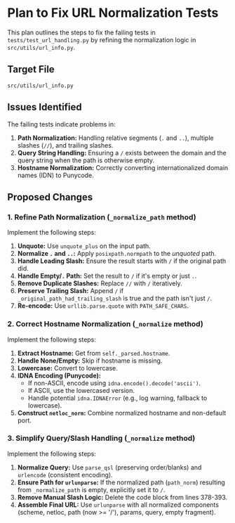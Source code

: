 # Plan to Fix URL Normalization Tests

This plan outlines the steps to fix the failing tests in `tests/test_url_handling.py` by refining the normalization logic in `src/utils/url_info.py`.

## Target File
`src/utils/url_info.py`

## Issues Identified
The failing tests indicate problems in:
1.  **Path Normalization:** Handling relative segments (`.` and `..`), multiple slashes (`//`), and trailing slashes.
2.  **Query String Handling:** Ensuring a `/` exists between the domain and the query string when the path is otherwise empty.
3.  **Hostname Normalization:** Correctly converting internationalized domain names (IDN) to Punycode.

## Proposed Changes

### 1. Refine Path Normalization (`_normalize_path` method)
Implement the following steps:
1.  **Unquote:** Use `unquote_plus` on the input path.
2.  **Normalize `.` and `..`:** Apply `posixpath.normpath` to the *unquoted* path.
3.  **Handle Leading Slash:** Ensure the result starts with `/` if the original path did.
4.  **Handle Empty/`.` Path:** Set the result to `/` if it's empty or just `.`.
5.  **Remove Duplicate Slashes:** Replace `//` with `/` iteratively.
6.  **Preserve Trailing Slash:** Append `/` if `_original_path_had_trailing_slash` is true and the path isn't just `/`.
7.  **Re-encode:** Use `urllib.parse.quote` with `PATH_SAFE_CHARS`.

### 2. Correct Hostname Normalization (`_normalize` method)
Implement the following steps:
1.  **Extract Hostname:** Get from `self._parsed.hostname`.
2.  **Handle None/Empty:** Skip if hostname is missing.
3.  **Lowercase:** Convert to lowercase.
4.  **IDNA Encoding (Punycode):**
    *   If non-ASCII, encode using `idna.encode().decode('ascii')`.
    *   If ASCII, use the lowercased version.
    *   Handle potential `idna.IDNAError` (e.g., log warning, fallback to lowercase).
5.  **Construct `netloc_norm`:** Combine normalized hostname and non-default port.

### 3. Simplify Query/Slash Handling (`_normalize` method)
Implement the following steps:
1.  **Normalize Query:** Use `parse_qsl` (preserving order/blanks) and `urlencode` (consistent encoding).
2.  **Ensure Path for `urlunparse`:** If the normalized path (`path_norm`) resulting from `_normalize_path` is empty, explicitly set it to `/`.
3.  **Remove Manual Slash Logic:** Delete the code block from lines 378-393.
4.  **Assemble Final URL:** Use `urlunparse` with all normalized components (scheme, netloc, path (now >= '/'), params, query, empty fragment).